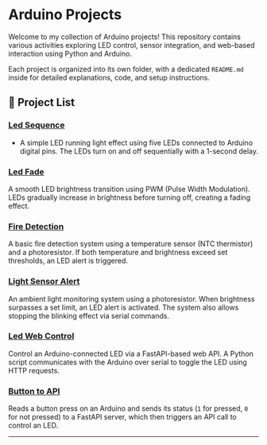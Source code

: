 # Arduino Projects

Welcome to my collection of Arduino projects! This repository contains various activities exploring LED control, sensor integration, and web-based interaction using Python and Arduino.

Each project is organized into its own folder, with a dedicated `README.md` inside for detailed explanations, code, and setup instructions.

## 📂 **Project List**  

###  **[Led Sequence](./Led%20sequence/)**
- A simple LED running light effect using five LEDs connected to Arduino digital pins. The LEDs turn on and off sequentially with a 1-second delay.

###  **[Led Fade](./Led%20Fade/)**
A smooth LED brightness transition using PWM (Pulse Width Modulation). LEDs gradually increase in brightness before turning off, creating a fading effect.

###  **[Fire Detection](./Fire%20Detection/)**
A basic fire detection system using a temperature sensor (NTC thermistor) and a photoresistor. If both temperature and brightness exceed set thresholds, an LED alert is triggered.

###  **[Light Sensor Alert](./Light%20Sensor%20Alert/)**
An ambient light monitoring system using a photoresistor. When brightness surpasses a set limit, an LED alert is activated. The system also allows stopping the blinking effect via serial commands.

###  **[Led Web Control](./Led%20Web%20Control/)**
Control an Arduino-connected LED via a FastAPI-based web API. A Python script communicates with the Arduino over serial to toggle the LED using HTTP requests.

###  **[Button to API](./Button%20to%20API/)**
Reads a button press on an Arduino and sends its status (`1` for pressed, `0` for not pressed) to a FastAPI server, which then triggers an API call to control an LED.

---
